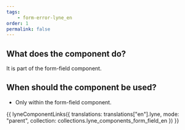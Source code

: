 ```yaml
---
tags: 
    - form-error-lyne_en
order: 1
permalink: false
---
```


## What does the component do?
It is part of the form-field component.

## When should the component be used?
* Only within the form-field component.

{{ lyneComponentLinks({
  translations: translations["en"].lyne,
  mode: "parent",
  collection: collections.lyne_components_form_field_en
}) }}
